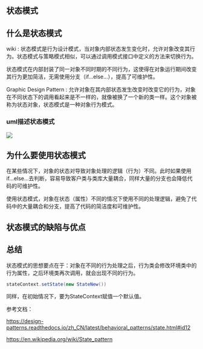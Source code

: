## 状态模式

## 什么是状态模式

wiki : 状态模式是行为设计模式，当对象内部状态发生变化时，允许对象改变其行为。状态模式与策略模式相似，可以通过调用模式接口中定义的方法来切换行为。

状态模式在内部封装了同一对象不同时期的不同行为，这使得在对象运行期间改变其行为更加简洁，无需使用分支（if...else...），提高了可维护性。

Graphic Design Pattern : 允许对象在其内部状态发生改变时改变它的行为，对象在不同状态下的调用看起来是不一样的，就像被换了一个新的类一样。这个对象被称为状态对象，状态模式是一种对象行为模式。

### uml描述状态模式

![](http://www.plantuml.com/plantuml/png/SoWkIImgAStDuKhEIImkLWWkIIn9TSxFAqcjA56evb9GKD25Y2aKWqYGWBP2KMfXQMfnYOOcX5kSMW9Mee6aK9EhbeihBn_8pKbDAr6mKdYwVkVJ9TEUzgzwDclBiptzoFOytxYRYoingRYaA36vH0797GhL40io4lDISb8rm6OYIOSM5AGMAG0DICrB8Kw7JtvvEJ5QK491InSQ15mEG5t0e080)

## 为什么要使用状态模式

在某些情况下，对象的状态对导致对象处理的逻辑（行为）不同。此时如果使用if...else...去判断，容易导致客户类与类库大量耦合，同样大量的分支也会降低代码的可维护性。

使用状态模式，对象在状态（属性）不同的情况下使用不同的处理逻辑，避免了代码中的大量耦合和分支，提高了代码的简洁度和可维护性。

## 状态模式的缺陷与优点

## 总结

状态模式的思想要点在于：对象在不同的行为处理之后，行为类会修改环境类中的行为属性，之后环境类再次调用，就会出现不同的行为。

```java
stateContext.setState(new StateNew())
```

同样，在初始情况下，要为StateContext赋值一个默认值。


参考文档：

https://design-patterns.readthedocs.io/zh_CN/latest/behavioral_patterns/state.html#id12

https://en.wikipedia.org/wiki/State_pattern